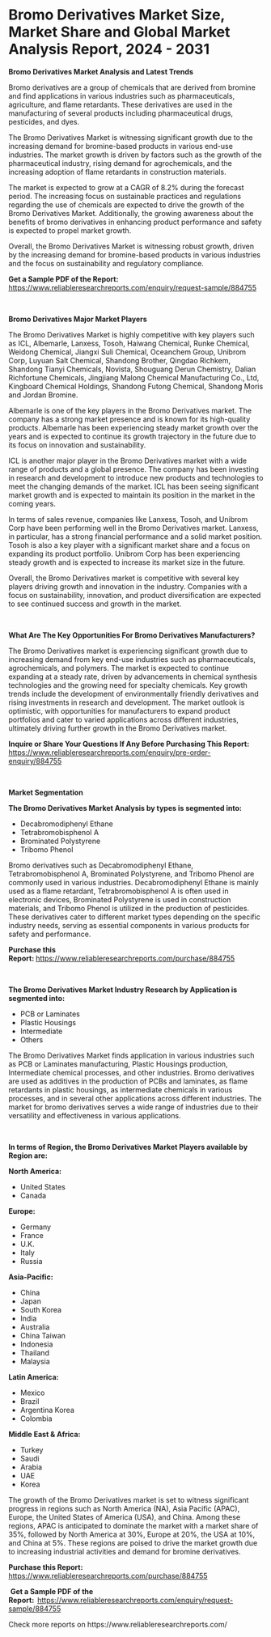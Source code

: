 <p><h1>Bromo Derivatives Market Size, Market Share and Global Market Analysis Report, 2024 - 2031</h1></p><p><strong>Bromo Derivatives Market Analysis and Latest Trends</strong></p>
<p><p>Bromo derivatives are a group of chemicals that are derived from bromine and find applications in various industries such as pharmaceuticals, agriculture, and flame retardants. These derivatives are used in the manufacturing of several products including pharmaceutical drugs, pesticides, and dyes.</p><p>The Bromo Derivatives Market is witnessing significant growth due to the increasing demand for bromine-based products in various end-use industries. The market growth is driven by factors such as the growth of the pharmaceutical industry, rising demand for agrochemicals, and the increasing adoption of flame retardants in construction materials.</p><p>The market is expected to grow at a CAGR of 8.2% during the forecast period. The increasing focus on sustainable practices and regulations regarding the use of chemicals are expected to drive the growth of the Bromo Derivatives Market. Additionally, the growing awareness about the benefits of bromo derivatives in enhancing product performance and safety is expected to propel market growth.</p><p>Overall, the Bromo Derivatives Market is witnessing robust growth, driven by the increasing demand for bromine-based products in various industries and the focus on sustainability and regulatory compliance.</p></p>
<p><strong>Get a Sample PDF of the Report:&nbsp;</strong> <a href="https://www.reliableresearchreports.com/enquiry/request-sample/884755">https://www.reliableresearchreports.com/enquiry/request-sample/884755</a></p>
<p>&nbsp;</p>
<p><strong>Bromo Derivatives Major Market Players</strong></p>
<p><p>The Bromo Derivatives Market is highly competitive with key players such as ICL, Albemarle, Lanxess, Tosoh, Haiwang Chemical, Runke Chemical, Weidong Chemical, Jiangxi Suli Chemical, Oceanchem Group, Unibrom Corp, Luyuan Salt Chemical, Shandong Brother, Qingdao Richkem, Shandong Tianyi Chemicals, Novista, Shouguang Derun Chemistry, Dalian Richfortune Chemicals, Jingjiang Malong Chemical Manufacturing Co., Ltd, Kingboard Chemical Holdings, Shandong Futong Chemical, Shandong Moris and Jordan Bromine.</p><p>Albemarle is one of the key players in the Bromo Derivatives market. The company has a strong market presence and is known for its high-quality products. Albemarle has been experiencing steady market growth over the years and is expected to continue its growth trajectory in the future due to its focus on innovation and sustainability.</p><p>ICL is another major player in the Bromo Derivatives market with a wide range of products and a global presence. The company has been investing in research and development to introduce new products and technologies to meet the changing demands of the market. ICL has been seeing significant market growth and is expected to maintain its position in the market in the coming years.</p><p>In terms of sales revenue, companies like Lanxess, Tosoh, and Unibrom Corp have been performing well in the Bromo Derivatives market. Lanxess, in particular, has a strong financial performance and a solid market position. Tosoh is also a key player with a significant market share and a focus on expanding its product portfolio. Unibrom Corp has been experiencing steady growth and is expected to increase its market size in the future.</p><p>Overall, the Bromo Derivatives market is competitive with several key players driving growth and innovation in the industry. Companies with a focus on sustainability, innovation, and product diversification are expected to see continued success and growth in the market.</p></p>
<p>&nbsp;</p>
<p><strong>What Are The Key Opportunities For Bromo Derivatives Manufacturers?</strong></p>
<p><p>The Bromo Derivatives market is experiencing significant growth due to increasing demand from key end-use industries such as pharmaceuticals, agrochemicals, and polymers. The market is expected to continue expanding at a steady rate, driven by advancements in chemical synthesis technologies and the growing need for specialty chemicals. Key growth trends include the development of environmentally friendly derivatives and rising investments in research and development. The market outlook is optimistic, with opportunities for manufacturers to expand product portfolios and cater to varied applications across different industries, ultimately driving further growth in the Bromo Derivatives market.</p></p>
<p><strong>Inquire or Share Your Questions If Any Before Purchasing This Report:</strong> <a href="https://www.reliableresearchreports.com/enquiry/pre-order-enquiry/884755">https://www.reliableresearchreports.com/enquiry/pre-order-enquiry/884755</a></p>
<p>&nbsp;</p>
<p><strong>Market Segmentation</strong></p>
<p><strong>The Bromo Derivatives Market Analysis by types is segmented into:</strong></p>
<p><ul><li>Decabromodiphenyl Ethane</li><li>Tetrabromobisphenol A</li><li>Brominated Polystyrene</li><li>Tribomo Phenol</li></ul></p>
<p><p>Bromo derivatives such as Decabromodiphenyl Ethane, Tetrabromobisphenol A, Brominated Polystyrene, and Tribomo Phenol are commonly used in various industries. Decabromodiphenyl Ethane is mainly used as a flame retardant, Tetrabromobisphenol A is often used in electronic devices, Brominated Polystyrene is used in construction materials, and Tribomo Phenol is utilized in the production of pesticides. These derivatives cater to different market types depending on the specific industry needs, serving as essential components in various products for safety and performance.</p></p>
<p><strong>Purchase this Report:&nbsp;</strong><a href="https://www.reliableresearchreports.com/purchase/884755">https://www.reliableresearchreports.com/purchase/884755</a></p>
<p>&nbsp;</p>
<p><strong>The Bromo Derivatives Market Industry Research by Application is segmented into:</strong></p>
<p><ul><li>PCB or Laminates</li><li>Plastic Housings</li><li>Intermediate</li><li>Others</li></ul></p>
<p><p>The Bromo Derivatives Market finds application in various industries such as PCB or Laminates manufacturing, Plastic Housings production, Intermediate chemical processes, and other industries. Bromo derivatives are used as additives in the production of PCBs and laminates, as flame retardants in plastic housings, as intermediate chemicals in various processes, and in several other applications across different industries. The market for bromo derivatives serves a wide range of industries due to their versatility and effectiveness in various applications.</p></p>
<p>&nbsp;</p>
<p><strong>In terms of Region, the Bromo Derivatives Market Players available by Region are:</strong></p>
<p>
    <p> <strong> North America: </strong>
        <ul>
            <li>United States</li>
            <li>Canada</li>
        </ul>
        </p> 
    <p> <strong> Europe: </strong>
        <ul>
            <li>Germany</li>
            <li>France</li>
            <li>U.K.</li>
            <li>Italy</li>
            <li>Russia</li>
        </ul>
        </p> 
    <p> <strong> Asia-Pacific: </strong>
        <ul>
            <li>China</li>
            <li>Japan</li>
            <li>South Korea</li>
            <li>India</li>
            <li>Australia</li>
            <li>China Taiwan</li>
            <li>Indonesia</li>
            <li>Thailand</li>
            <li>Malaysia</li>
        </ul>
        </p> 
    <p> <strong> Latin America: </strong>
        <ul>
            <li>Mexico</li>
            <li>Brazil</li>
            <li>Argentina Korea</li>
            <li>Colombia</li>
        </ul>
        </p> 
    <p> <strong> Middle East & Africa: </strong>
        <ul>
            <li>Turkey</li>
            <li>Saudi</li>
            <li>Arabia</li>
            <li>UAE</li>
            <li>Korea</li>
        </ul>
    </p>
    </p>
<p><p>The growth of the Bromo Derivatives market is set to witness significant progress in regions such as North America (NA), Asia Pacific (APAC), Europe, the United States of America (USA), and China. Among these regions, APAC is anticipated to dominate the market with a market share of 35%, followed by North America at 30%, Europe at 20%, the USA at 10%, and China at 5%. These regions are poised to drive the market growth due to increasing industrial activities and demand for bromine derivatives.</p></p>
<p><strong>Purchase this Report: </strong><a href="https://www.reliableresearchreports.com/purchase/884755">https://www.reliableresearchreports.com/purchase/884755</a></p>
<p>&nbsp;<strong>Get a Sample PDF of the Report:&nbsp;&nbsp;</strong><a href="https://www.reliableresearchreports.com/enquiry/request-sample/884755">https://www.reliableresearchreports.com/enquiry/request-sample/884755</a></p>
<p><strong></strong></p>
<p>Check more reports on https://www.reliableresearchreports.com/</p>